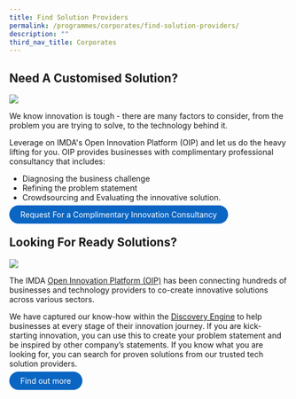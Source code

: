 ```yaml
---
title: Find Solution Providers
permalink: /programmes/corporates/find-solution-providers/
description: ""
third_nav_title: Corporates
---
```



## Need A Customised Solution? 
![](https://www.openinnovation.sg/cms/uploads/OIP_Hero_banner_FA_d46c7381b5.jpg)

We know innovation is tough - there are many factors to consider, from the problem you are trying to solve, to the technology behind it. 

Leverage on IMDA's Open Innovation Platform (OIP) and let us do the heavy lifting for you. OIP provides businesses with complimentary professional consultancy that includes:
* Diagnosing the business challenge 
* Refining the problem statement
* Crowdsourcing and Evaluating the innovative solution. 

<a href="https://go.gov.sg/oipform" target="_blank" style="background-color: #0A66C2; color: white; text-decoration: none; border-radius: 100px; padding-left: 20px; padding-right: 20px; padding-top:8px; padding-bottom:8px">Request For a Complimentary Innovation Consultancy</a>


## Looking For Ready Solutions? 
![](https://www.openinnovation.sg/cms/uploads/IMDA_OIP_Discovery_Engine_Hero_Banner_f577aa0e3a.png)

The IMDA [Open Innovation Platform (OIP)](https://www.openinnovation.sg/imda) has been connecting hundreds of businesses and technology providers to co-create innovative solutions across various sectors.

We have captured our know-how within the [Discovery Engine](https://www.openinnovation.sg/find-solution) to help businesses at every stage of their innovation journey. If you are kick-starting innovation, you can use this to create your problem statement and be inspired by other company’s statements. If you know what you are looking for, you can search for proven solutions from our trusted tech solution providers.

<a href="https://www.openinnovation.sg/find-solution" target="_blank" style="background-color: #0A66C2; color: white; text-decoration: none; border-radius: 100px; padding-left: 20px; padding-right: 20px; padding-top:8px; padding-bottom:8px">Find out more</a>

